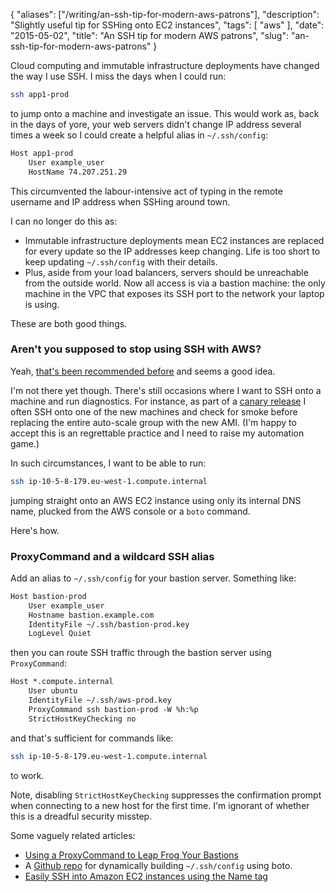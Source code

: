 {
    "aliases": ["/writing/an-ssh-tip-for-modern-aws-patrons"],
    "description": "Slightly useful tip for SSHing onto EC2 instances",
    "tags": [
        "aws"
    ],
    "date": "2015-05-02",
    "title": "An SSH tip for modern AWS patrons",
    "slug": "an-ssh-tip-for-modern-aws-patrons"
}

Cloud computing and immutable infrastructure deployments have changed
the way I use SSH. I miss the days when I could run:

``` bash
ssh app1-prod
```

to jump onto a machine and investigate an issue. This would work as,
back in the days of yore, your web servers didn't change IP address
several times a week so I could create a helpful alias in
`~/.ssh/config`:

```txt
Host app1-prod
    User example_user
    HostName 74.207.251.29
```

This circumvented the labour-intensive act of typing in the remote
username and IP address when SSHing around town.

I can no longer do this as:

- Immutable infrastructure deployments mean EC2 instances are replaced
    for every update so the IP addresses keep changing. Life is too
    short to keep updating `~/.ssh/config` with their details.
- Plus, aside from your load balancers, servers should be unreachable
    from the outside world. Now all access is via a bastion machine: the
    only machine in the VPC that exposes its SSH port to the network
    your laptop is using.

These are both good things.

### Aren't you supposed to stop using SSH with AWS?

Yeah, [that's been recommended
before](https://wblinks.com/notes/aws-tips-i-wish-id-known-before-i-started/)
and seems a good idea.

I'm not there yet though. There's still occasions where I want to SSH
onto a machine and run diagnostics. For instance, as part of a [canary
release](http://martinfowler.com/bliki/CanaryRelease.html) I often SSH
onto one of the new machines and check for smoke before replacing the
entire auto-scale group with the new AMI. (I'm happy to accept this is
an regrettable practice and I need to raise my automation game.)

In such circumstances, I want to be able to run:

``` bash
ssh ip-10-5-8-179.eu-west-1.compute.internal
```

jumping straight onto an AWS EC2 instance using only its internal DNS
name, plucked from the AWS console or a `boto` command.

Here's how.

### ProxyCommand and a wildcard SSH alias

Add an alias to `~/.ssh/config` for your bastion server. Something like:

```txt
Host bastion-prod
    User example_user
    Hostname bastion.example.com
    IdentityFile ~/.ssh/bastion-prod.key
    LogLevel Quiet
```

then you can route SSH traffic through the bastion server using
`ProxyCommand`:

```txt
Host *.compute.internal
    User ubuntu
    IdentityFile ~/.ssh/aws-prod.key
    ProxyCommand ssh bastion-prod -W %h:%p
    StrictHostKeyChecking no
```

and that's sufficient for commands like:

``` bash
ssh ip-10-5-8-179.eu-west-1.compute.internal
```

to work.

Note, disabling `StrictHostKeyChecking` suppresses the confirmation
prompt when connecting to a new host for the first time. I'm ignorant of
whether this is a dreadful security misstep.

Some vaguely related articles:

- [Using a ProxyCommand to Leap Frog Your
    Bastions](http://edgeofsanity.net/article/2012/10/15/ssh-leap-frog.html)
- A [Github repo](https://github.com/gianlucaborello/aws-ssh-config)
    for dynamically building `~/.ssh/config` using boto.
- [Easily SSH into Amazon EC2 instances using the Name
    tag](http://blog.ryanparman.com/2014/01/29/easily-ssh-into-amazon-ec2-instances-using-the-name-tag/)

